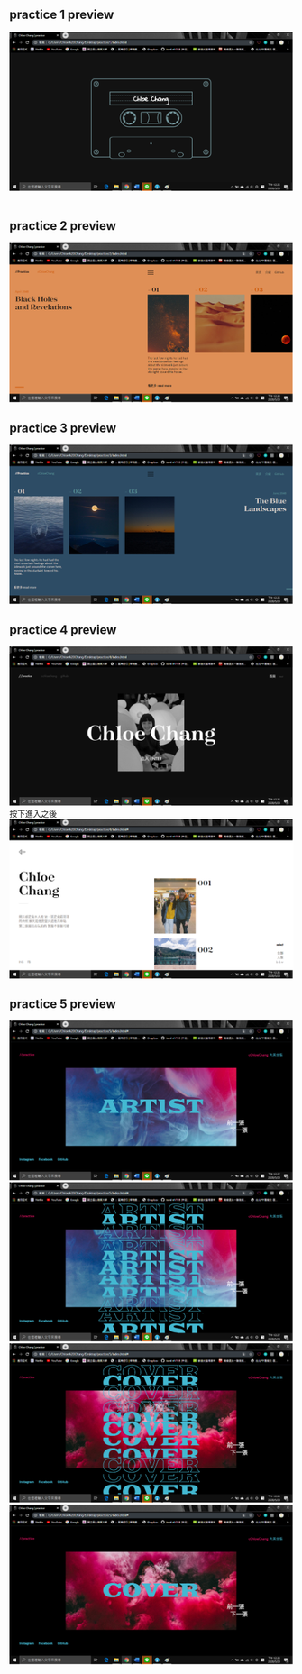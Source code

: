 ## practice 1 preview
![image](https://github.com/cChloeChang/html-practice/blob/master/preview/1.png)      
<br />
## practice 2 preview
![image](https://github.com/cChloeChang/html-practice/blob/master/preview/2.png)
<br />
## practice 3 preview
![image](https://github.com/cChloeChang/html-practice/blob/master/preview/3.png)
<br />
## practice 4 preview
![image](https://github.com/cChloeChang/html-practice/blob/master/preview/4-1.png)
按下進入之後
![image](https://github.com/cChloeChang/html-practice/blob/master/preview/4-2.png)
<br />
## practice 5 preview
![image](https://github.com/cChloeChang/html-practice/blob/master/preview/5-1.png)
![image](https://github.com/cChloeChang/html-practice/blob/master/preview/5-2.png)
![image](https://github.com/cChloeChang/html-practice/blob/master/preview/5-3.png)
![image](https://github.com/cChloeChang/html-practice/blob/master/preview/5-4.png)
<br />
<br />
